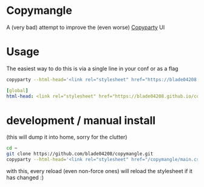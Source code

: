 # Copymangle

A (very bad) attempt to improve the (even worse) [Copyparty](https://github.com/9001/copyparty) UI

# Usage

The easiest way to do this is via a single line in your conf or as a flag

```sh
copyparty --html-head='<link rel="stylesheet" href="https://blade04208.github.io/copymangle/main.css">'
```

```yaml
[global]
html-head: <link rel="stylesheet" href="https://blade04208.github.io/copymangle/main.css">
```

# development / manual install
(this will dump it into home, sorry for the clutter)
```sh
cd ~
git clone https://github.com/blade04208/copymangle.git
copyparty --html-head='<link rel="stylesheet" href="/copymangle/main.css">'
```
with this, every reload (even non-force ones) will reload the stylesheet if it has changed :)